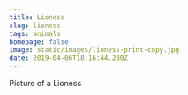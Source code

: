 ```yaml
---
title: Lioness
slug: lioness
tags: animals
homepage: false
image: static/images/lioness-print-copy.jpg
date: 2019-04-06T18:16:44.280Z
---
```

Picture of a Lioness
